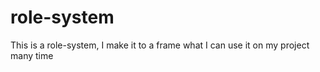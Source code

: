 # role-system
This is a role-system, I make it to a frame what I can use it on my project many time

